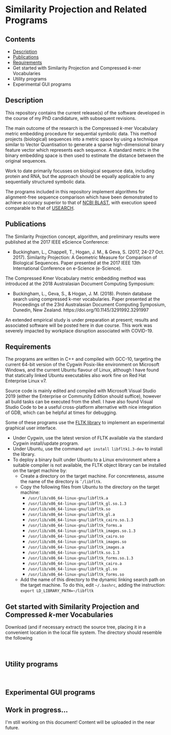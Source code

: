 <h1>Similarity Projection and Related Programs</h1>
<h2>Contents</h2>
<ul>
	<li><a href="#Desription">Description</a></li>
	<li><a href="#Publications">Publications</a></li>
	<li><a href="#Requirements">Requirements</a></li>
	<li>Get started with Similarity Projection and Compressed <em>k</em>-mer Vocabularies</li>
	<li>Utility programs</li>
	<li>Experimental GUI programs</li>
</ul>
<a name="Description"><h2>Description</h2></a>
<p>This repository contains the current release(s) of the software developed in the course of my PhD candidature, with subsequent revisions.
</p>
<p>
    The main outcome of the research is the Compressed <em>k</em>-mer Vocabulary metric embedding procedure for sequential symbolic data. This method projects (biological) sequences into a metric space by using a technique similar to Vector Quantisation to generate a sparse high-dimensional binary feature vector which represents each sequence. A standard metric in the binary embedding space is then used to estimate the distance between the original sequences.</p>

<p>Work to date primarily focusses on biological sequence data, including protein and RNA, but the approach should be equally applicable to any sequentially structured symbolic data.</p>
<p>The programs included in this repository implement algorithms for alignment-free sequence comparison which have been demonstrated to achieve accuracy superior to that of <a href="https://blast.ncbi.nlm.nih.gov/Blast.cgi">NCBI BLAST</a>, with execution speed comparable to that of <a href="http://drive5.com">USEARCH</a>.</p>

<a name="Publications"><h2>Publications</h2></a>
<p>The Similarity Projection concept, algorithm, and preliminary results were published at the 2017 IEEE eScience Conference:</p>
<ul>
    <li>Buckingham, L., Chappell, T., Hogan, J. M., & Geva, S. (2017, 24-27 Oct. 2017). Similarity Projection: A Geometric Measure for Comparison of Biological Sequences. Paper presented at the 2017 IEEE 13th International Conference on e-Science (e-Science).</li>
</ul>
<p>
    The Compressed Kmer Vocabulary metric embedding method was introduced at the 2018 Australasian Document Computing Symposium:
</p>
<ul>
    <li>Buckingham, L., Geva, S., & Hogan, J. M. (2018). Protein database search using compressed k-mer vocabularies. Paper presented at the Proceedings of the 23rd Australasian Document Computing Symposium, Dunedin, New Zealand. https://doi.org/10.1145/3291992.3291997</li>
</ul>
<p>An extended empirical study is under preparation at present; results and associated software will be posted here in due course. This work was severely impacted by workplace disruption associated with COVID-19.</p>

<a name="Requirements">
	<h2>Requirements</h2>
</a>

<p>The programs are written in C++ and compiled with GCC-10, targeting the current 64-bit version of the Cygwin Posix-like environment on Microsoft Windows, and the current Ubuntu flavour of Linux, although I have found that statically linked Ubuntu executables also work fine on Red Hat Enterprise Linux v7.</p>
<p>Source&nbsp;code is mainly edited and compiled with Microsoft Visual Studio 2019 (either the Enterprise or Community Edition should suffice), however all build tasks can be executed from the shell. I have also found Visual Studio Code to be a useful cross-platform alternative with nice integration of GDB, which can be helpful at times for debugging.</p>
<p>Some of these programs use the <a href="https://www.fltk.org/software.php">FLTK library</a> to implement an experimental graphical user interface.</p>
<ul>
    <li>Under Cygwin, use the latest version of FLTK available via the standard Cygwin install/update program.
</li>
    <li>Under Ubuntu, use the command <code>apt install libfltk1.3-dev</code> to install the library.</li>
    <li>To deploy a binary built under Ubuntu to a Linux environment where a suitable compiler is not available, the FLTK object library can be installed on the target machine by:
        <ul>
            <li>Create a directory on the target machine. For concreteness, assume the name of the directory is <code>&tilde;/libfltk</code>.</li>
            <li>Copy the following files from Ubuntu to the directory on the target machine:<ul>
                <li><code>/usr/lib/x86_64-linux-gnu/libfltk.a</code></li>
                <li><code>/usr/lib/x86_64-linux-gnu/libfltk_gl.so.1.3</code></li>
                <li><code>/usr/lib/x86_64-linux-gnu/libfltk.so </code></li>
                <li><code>/usr/lib/x86_64-linux-gnu/libfltk_gl.a </code></li>
                <li><code>/usr/lib/x86_64-linux-gnu/libfltk_cairo.so.1.3 </code></li>
                <li><code>/usr/lib/x86_64-linux-gnu/libfltk_forms.a </code></li>
                <li><code>/usr/lib/x86_64-linux-gnu/libfltk_images.so.1.3 </code></li>
                <li><code>/usr/lib/x86_64-linux-gnu/libfltk_cairo.so </code></li>
                <li><code>/usr/lib/x86_64-linux-gnu/libfltk_images.so </code></li>
                <li><code>/usr/lib/x86_64-linux-gnu/libfltk_images.a </code></li>
                <li><code>/usr/lib/x86_64-linux-gnu/libfltk.so.1.3 </code></li>
                <li><code>/usr/lib/x86_64-linux-gnu/libfltk_forms.so.1.3 </code></li>
                <li><code>/usr/lib/x86_64-linux-gnu/libfltk_cairo.a </code></li>
                <li><code>/usr/lib/x86_64-linux-gnu/libfltk_gl.so </code></li>
                <li><code>/usr/lib/x86_64-linux-gnu/libfltk_forms.so </code></li>
            </ul>
            </li>
            <li>Add the name of this directory to the dynamic linking search path on the target machine. To do this, edit <code>~/.bashrc</code>, adding the instruction:<br /><code>export LD_LIBRARY_PATH=~/libfltk</code>
            </li>
        </ul>
    </li>
</ul>
<a name="#Get_started"><h2>Get started with Similarity Projection and Compressed <em>k</em>-mer Vocabularies</h2></a>
<p>
	Download (and if necessary extract) the source tree, placing it in a convenient location in the local file system. The directory should resemble the following </p>
<p>
	&nbsp;</p>

<h2>Utility programs</h2>
<p>&nbsp;</p>
<h2>Experimental GUI programs</h2>
<h2>Work in progress...</h2>

I'm still working on this document!
Content will be uploaded in the near future.


